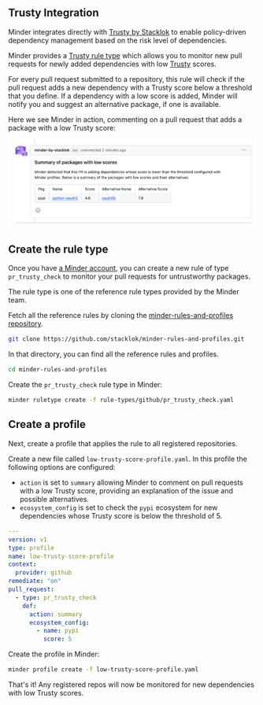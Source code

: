 ## Trusty Integration

Minder integrates directly with [Trusty by Stacklok](http://trustypkg.dev) to enable policy-driven dependency management based on the risk level of dependencies.

Minder provides a [Trusty rule type](../ref/rules/activity.md) which allows you to monitor new pull requests for newly added dependencies with low [Trusty](https://www.trustypkg.dev/) scores.

For every pull request submitted to a repository, this rule will check if the pull request adds a new dependency with
a Trusty score below a threshold that you define. If a dependency with a low score is added, Minder will notify you and 
suggest an alternative package, if one is available.

Here we see Minder in action, commenting on a pull request that adds a package with a low Trusty score:

![Minder commenting on PR with low Trusty score](./low-trusty-score-pr.png)

## Create the rule type

Once you have [a Minder account](../getting_started/login.md), you can create a new rule of type `pr_trusty_check` to monitor your pull requests for untrustworthy packages.

The rule type is one of the reference rule types provided by the Minder team.

Fetch all the reference rules by cloning the [minder-rules-and-profiles repository](https://github.com/stacklok/minder-rules-and-profiles).

```bash
git clone https://github.com/stacklok/minder-rules-and-profiles.git
```

In that directory, you can find all the reference rules and profiles.

```bash
cd minder-rules-and-profiles
```

Create the `pr_trusty_check` rule type in Minder:

```bash
minder ruletype create -f rule-types/github/pr_trusty_check.yaml
```

## Create a profile

Next, create a profile that applies the rule to all registered repositories.

Create a new file called `low-trusty-score-profile.yaml`. In this profile the following options are configured: 
- `action` is set to `summary` allowing Minder to comment on pull requests with a low Trusty score, providing an explanation of the issue and possible alternatives.
- `ecosystem_config` is set to check the `pypi` ecosystem for new dependencies whose Trusty score is below the threshold of 5.

```yaml
---
version: v1
type: profile
name: low-trusty-score-profile
context:
  provider: github
remediate: "on"
pull_request:
  - type: pr_trusty_check
    def:
      action: summary
      ecosystem_config:
        - name: pypi
          score: 5
```

Create the profile in Minder:

```bash
minder profile create -f low-trusty-score-profile.yaml
```

That's it! Any registered repos will now be monitored for new dependencies with low Trusty scores.
